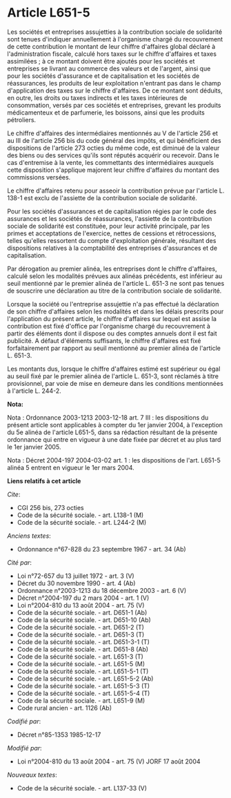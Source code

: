 # Article L651-5

Les sociétés et entreprises assujetties à la contribution sociale de solidarité sont tenues d'indiquer annuellement à
l'organisme chargé du recouvrement de cette contribution le montant de leur chiffre d'affaires global déclaré à
l'administration fiscale, calculé hors taxes sur le chiffre d'affaires et taxes assimilées ; à ce montant doivent être
ajoutés pour les sociétés et entreprises se livrant au commerce des valeurs et de l'argent, ainsi que pour les sociétés
d'assurance et de capitalisation et les sociétés de réassurances, les produits de leur exploitation n'entrant pas dans le
champ d'application des taxes sur le chiffre d'affaires. De ce montant sont déduits, en outre, les droits ou taxes indirects
et les taxes intérieures de consommation, versés par ces sociétés et entreprises, grevant les produits médicamenteux et de
parfumerie, les boissons, ainsi que les produits pétroliers.

Le chiffre d'affaires des intermédiaires mentionnés au V de l'article 256 et au III de l'article 256 bis du code général des
impôts, et qui bénéficient des dispositions de l'article 273 octies du même code, est diminué de la valeur des biens ou des
services qu'ils sont réputés acquérir ou recevoir. Dans le cas d'entremise à la vente, les commettants des intermédiaires
auxquels cette disposition s'applique majorent leur chiffre d'affaires du montant des commissions versées.

Le chiffre d'affaires retenu pour asseoir la contribution prévue par l'article L. 138-1 est exclu de l'assiette de la
contribution sociale de solidarité.

Pour les sociétés d'assurances et de capitalisation régies par le code des assurances et les sociétés de réassurances,
l'assiette de la contribution sociale de solidarité est constituée, pour leur activité principale, par les primes et
acceptations de l'exercice, nettes de cessions et rétrocessions, telles qu'elles ressortent du compte d'exploitation
générale, résultant des dispositions relatives à la comptabilité des entreprises d'assurances et de capitalisation. 

Par dérogation au premier alinéa, les entreprises dont le chiffre d'affaires, calculé selon les modalités prévues aux alinéas
précédents, est inférieur au seuil mentionné par le premier alinéa de l'article L. 651-3 ne sont pas tenues de souscrire une
déclaration au titre de la contribution sociale de solidarité.

Lorsque la société ou l'entreprise assujettie n'a pas effectué la déclaration de son chiffre d'affaires selon les modalités
et dans les délais prescrits pour l'application du présent article, le chiffre d'affaires sur lequel est assise la
contribution est fixé d'office par l'organisme chargé du recouvrement à partir des éléments dont il dispose ou des comptes
annuels dont il est fait publicité. A défaut d'éléments suffisants, le chiffre d'affaires est fixé forfaitairement par
rapport au seuil mentionné au premier alinéa de l'article L. 651-3.

Les montants dus, lorsque le chiffre d'affaires estimé est supérieur ou égal au seuil fixé par le premier alinéa de l'article
L. 651-3, sont réclamés à titre provisionnel, par voie de mise en demeure dans les conditions mentionnées à l'article L.
244-2.

**Nota:**

Nota : Ordonnance 2003-1213 2003-12-18 art. 7 III : les dispositions du présent article sont applicables à compter du 1er
janvier 2004, à l'exception du 5e alinéa de l'article L651-5, dans sa rédaction résultant de la présente ordonnance qui entre
en vigueur à une date fixée par décret et au plus tard le 1er janvier 2005.

Nota : Décret 2004-197 2004-03-02 art. 1 : les dispositions de l'art. L651-5 alinéa 5 entrent en vigueur le 1er mars 2004.

**Liens relatifs à cet article**

_Cite_:

  - CGI 256 bis, 273 octies
  - Code de la sécurité sociale. - art. L138-1 (M)
  - Code de la sécurité sociale. - art. L244-2 (M)

_Anciens textes_:

  - Ordonnance n°67-828 du 23 septembre 1967 - art. 34 (Ab)

_Cité par_:

  - Loi n°72-657 du 13 juillet 1972 - art. 3 (V)
  - Décret du 30 novembre 1990 - art. 4 (Ab)
  - Ordonnance n°2003-1213 du 18 décembre 2003 - art. 6 (V)
  - Décret n°2004-197 du 2 mars 2004 - art. 1 (V)
  - Loi n°2004-810 du 13 août 2004 - art. 75 (V)
  - Code de la sécurité sociale. - art. D651-1 (Ab)
  - Code de la sécurité sociale. - art. D651-10 (Ab)
  - Code de la sécurité sociale. - art. D651-2 (T)
  - Code de la sécurité sociale. - art. D651-3 (T)
  - Code de la sécurité sociale. - art. D651-3-1 (T)
  - Code de la sécurité sociale. - art. D651-8 (Ab)
  - Code de la sécurité sociale. - art. L651-3 (T)
  - Code de la sécurité sociale. - art. L651-5 (M)
  - Code de la sécurité sociale. - art. L651-5-1 (T)
  - Code de la sécurité sociale. - art. L651-5-2 (Ab)
  - Code de la sécurité sociale. - art. L651-5-3 (T)
  - Code de la sécurité sociale. - art. L651-5-4 (T)
  - Code de la sécurité sociale. - art. L651-9 (M)
  - Code rural ancien - art. 1126 (Ab)

_Codifié par_:

  - Décret n°85-1353 1985-12-17

_Modifié par_:

  - Loi n°2004-810 du 13 août 2004 - art. 75 (V) JORF 17 août 2004

_Nouveaux textes_:

  - Code de la sécurité sociale. - art. L137-33 (V)
